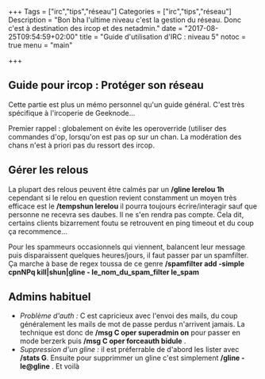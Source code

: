 +++
Tags = ["irc","tips","réseau"]
Categories = ["irc","tips","réseau"]
Description = "Bon bha l'ultime niveau c'est la gestion du réseau. Donc c'est à destination des ircop et des netadmin."
date = "2017-08-25T09:54:59+02:00"
title = "Guide d'utilisation d'IRC : niveau 5"
notoc = true
menu = "main"

+++
## Guide pour ircop : Protéger son réseau
Cette partie est plus un mémo personnel qu'un guide général. C'est très spécifique à l'ircoperie de Geeknode…

Premier rappel : globalement on évite les operoverride (utiliser des commandes d'op, lorsqu'on est pas op sur un chan. La modération des chans n'est à priori pas du ressort des ircop.

## Gérer les relous

La plupart des relous peuvent être calmés par un **/gline lerelou 1h** cependant si le relou en question revient constamment un moyen très efficace est le **/tempshun lerelou** il pourra toujours écrire/interagir sauf que personne ne recevra ses daubes. Il ne s'en rendra pas compte. Cela dit, certains clients bizarrement foutu se retrouvent en ping timeout et du coup ça recommence…

Pour les spammeurs occasionnels qui viennent, balancent leur message puis disparaissent quelques heures/jours, il faut passer par un spamfilter. Ça marche à base de regex toussa de ce genre **/spamfilter add -simple cpnNPq kill|shun|gline - le_nom_du_spam_filter le_spam**

## Admins habituel

- *Problème d'auth :* C est capricieux avec l'envoi des mails, du coup généralement les mails de mot de passe perdus n'arrivent jamais. La technique est donc de **/msg C oper superadmin on** pour passer en mode berzerk puis **/msg C oper forceauth bidule** .
- *Suppression d'un gline :* il est préferrable de d'abord les lister avec **/stats G**. Ensuite pour supprimmer un gline c'est simplement **/gline -le@gline** . Et voilà

